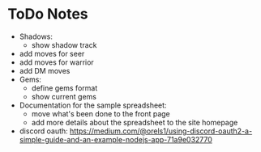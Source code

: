 # ToDo Notes

- Shadows:
  - show shadow track
- add moves for seer
- add moves for warrior
- add DM moves
- Gems:
  - define gems format
  - show current gems
- Documentation for the sample spreadsheet:
  - move what's been done to the front page
  - add more details about the spreadsheet to the site homepage
- discord oauth: https://medium.com/@orels1/using-discord-oauth2-a-simple-guide-and-an-example-nodejs-app-71a9e032770
